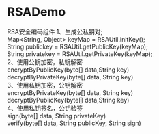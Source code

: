 # RSADemo
  
RSA安全编码组件 1、生成公私钥对;     
Map<String, Object> keyMap = RSAUtil.initKey();   
String publickey = RSAUtil.getPublicKey(keyMap);   
String privatekey = RSAUtil.getPrivateKey(keyMap);   
2、使用公钥加密，私钥解密   
encryptByPublicKey(byte[] data,String key)   
decryptByPrivateKey(byte[] data, String key)   
3、使用私钥加密，公钥解密  
encryptByPrivateKey(byte[] data, String key)   
decryptByPublicKey(byte[] data,String key)   
4、使用私钥签名，公钥验签   
sign(byte[] data, String privateKey)   
verify(byte[] data, String publicKey, String sign)  

